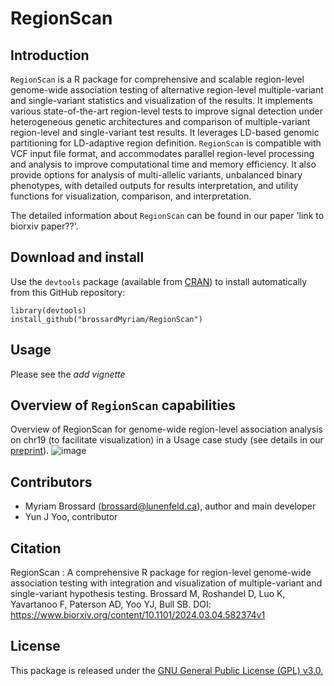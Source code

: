 # RegionScan

## Introduction
`RegionScan` is a R package for comprehensive and scalable region-level genome-wide association testing of alternative region-level multiple-variant and single-variant statistics and visualization of the results. It implements various state-of-the-art region-level tests to improve signal detection under heterogeneous genetic architectures and comparison of multiple-variant region-level and single-variant test results. It leverages LD-based genomic partitioning for LD-adaptive region definition. `RegionScan` is compatible with VCF input file format, and accommodates parallel region-level processing and analysis to improve computational time and memory efficiency. It also provide options for analysis of multi-allelic variants, unbalanced binary phenotypes, with detailed outputs for results interpretation, and utility functions for visualization, comparison, and interpretation.

The detailed information about `RegionScan` can be found in our paper 'link to biorxiv paper??'.

## Download and install
Use the `devtools` package (available from
[CRAN](http://cran-r.c3sl.ufpr.br/web/packages/devtools/index.html)) to
install automatically from this GitHub repository:

```{r, eval=TRUE}
library(devtools)
install_github("brossardMyriam/RegionScan")
```

## Usage
Please see the *add vignette*

## Overview of `RegionScan` capabilities
Overview of RegionScan for genome-wide region-level association analysis on chr19 (to facilitate visualization) in a Usage case study (see details in our [preprint](https://www.biorxiv.org/content/10.1101/2024.03.04.582374v1)). 
![image](https://github.com/brossardMyriam/RegionScan/assets/49451601/615abbbe-0296-4f4d-8d17-137c09511a98)

## Contributors
- Myriam Brossard (brossard@lunenfeld.ca), author and main developer
- Yun J Yoo, contributor

## Citation
RegionScan : A comprehensive R package for region-level genome-wide association testing with integration and visualization of multiple-variant and single-variant hypothesis testing.
Brossard M, Roshandel D, Luo K, Yavartanoo F, Paterson AD, Yoo YJ, Bull SB.
DOI: https://www.biorxiv.org/content/10.1101/2024.03.04.582374v1

## License
This package is released under the [GNU General Public License (GPL) v3.0.](https://www.gnu.org/licenses/gpl-3.0.html)
